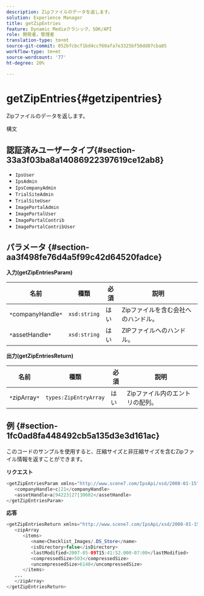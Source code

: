```yaml
---
description: Zipファイルのデータを返します。
solution: Experience Manager
title: getZipEntries
feature: Dynamic Mediaクラシック，SDK/API
role: 開発者，管理者
translation-type: tm+mt
source-git-commit: 052bfcbcf1bd4ccf60afa7e3325bf58dd07cba85
workflow-type: tm+mt
source-wordcount: '77'
ht-degree: 20%

---
```



# getZipEntries{#getzipentries}

Zipファイルのデータを返します。

構文

## 認証済みユーザータイプ{#section-33a3f03ba8a14086922397619ce12ab8}

* `IpsUser`
* `IpsAdmin`
* `IpsCompanyAdmin`
* `TrialSiteAdmin`
* `TrialSiteUser`
* `ImagePortalAdmin`
* `ImagePortalUser`
* `ImagePortalContrib`
* `ImagePortalContribUser`

## パラメータ {#section-aa3f498fe76d4a5f99c42d64520fadce}

**入力(getZipEntriesParam)**

| 名前 | 種類 | 必須 | 説明 |
|---|---|---|---|
| `*`companyHandle`*` | `xsd:string` | はい | Zipファイルを含む会社へのハンドル。 |
| `*`assetHandle`*` | `xsd:string` | はい | ZIPファイルへのハンドル。 |

**出力(getZipEntriesReturn)**

| 名前 | 種類 | 必須 | 説明 |
|---|---|---|---|
| `*`zipArray`*` | `types:ZipEntryArray` | はい | Zipファイル内のエントリの配列。 |

## 例 {#section-1fc0ad8fa448492cb5a135d3e3d161ac}

このコードのサンプルを使用すると、圧縮サイズと非圧縮サイズを含むZipファイル情報を返すことができます。

**リクエスト**

```java
<getZipEntriesParam xmlns="http://www.scene7.com/IpsApi/xsd/2008-01-15">
   <companyHandle>c|21</companyHandle>
   <assetHandle>a|94223|27|30602</assetHandle>
</getZipEntriesParam>
```

**応答**

```java
<getZipEntriesReturn xmlns="http://www.scene7.com/IpsApi/xsd/2008-01-15">
   <zipArray
      <items>
         <name>Checklist_Images/.DS_Store</name>
         <isDirectory>false</isDirectory>
         <lastModified>2007-05-09T15:41:52.000-07:00</lastModified>
         <compressedSize>503</compressedSize>
         <uncompressedSize>6148</uncompressedSize>
      </items>
   ...
   </zipArray>
</getZipEntriesReturn>
```

